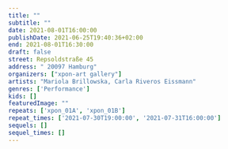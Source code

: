 ```yaml
---
title: ""
subtitle: ""
date: 2021-08-01T16:00:00
publishDate: 2021-06-25T19:40:36+02:00
end: 2021-08-01T16:30:00
draft: false
street: Repsoldstraße 45
address: " 20097 Hamburg"
organizers: ["xpon-art gallery"]
artists: "Mariola Brillowska, Carla Riveros Eissmann"
genres: ['Performance']
kids: []
featuredImage: ""
repeats: ['xpon_01A', 'xpon_01B']
repeat_times: ['2021-07-30T19:00:00', '2021-07-31T16:00:00']
sequels: []
sequel_times: []
---
```


